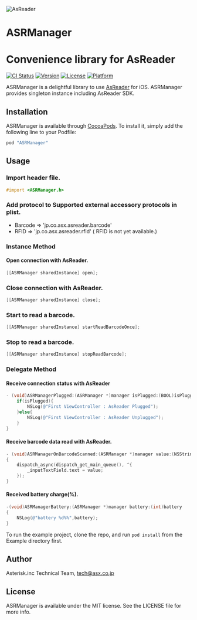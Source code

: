 ![AsReader](https://github.com/asx-co-jp/ASRManager/blob/master/logo.png?raw=true)

# ASRManager

Convenience library  for AsReader
=======

[![CI Status](http://img.shields.io/travis/koda/ASRManager.svg?style=flat)](https://travis-ci.org/koda/ASRManager)
[![Version](https://img.shields.io/cocoapods/v/ASRManager.svg?style=flat)](http://cocoapods.org/pods/ASRManager)
[![License](https://img.shields.io/cocoapods/l/ASRManager.svg?style=flat)](http://cocoapods.org/pods/ASRManager)
[![Platform](https://img.shields.io/cocoapods/p/ASRManager.svg?style=flat)](http://cocoapods.org/pods/ASRManager)

ASRManager is a delightful library to use [AsReader](http://www.asreader.com) for iOS.
ASRManager provides singleton instance including AsReader SDK.

## Installation

ASRManager is available through [CocoaPods](http://cocoapods.org). To install
it, simply add the following line to your Podfile:

```ruby
pod "ASRManager"
```

## Usage

### Import header file.
```objective-c
#import <ASRManager.h>
```

### Add protocol to Supported external accessory protocols in plist.
- Barcode => 'jp.co.asx.asreader.barcode'
- RFID    => 'jp.co.asx.asreader.rfid' ( RFID is not yet available.)

### Instance Method
#### Open connection with AsReader.
```objective-c
[[ASRManager sharedInstance] open];
```

### Close connection with AsReader.
```objective-c
[[ASRManager sharedInstance] close];
```

### Start to read a barcode.
```objective-c
[[ASRManager sharedInstance] startReadBarcodeOnce];
```

### Stop to read a barcode.
```objective-c
[[ASRManager sharedInstance] stopReadBarcode];
```

### Delegate Method
#### Receive connection status with AsReader
```objective-c
- (void)ASRManagerPlugged:(ASRManager *)manager isPlugged:(BOOL)isPlugged{
    if(isPlugged){
        NSLog(@"First ViewController : AsReader Plugged");
    }else{
        NSLog(@"First ViewController : AsReader Unplugged");
    }
}
```
#### Receive barcode data  read with AsReader.
```objective-c
- (void)ASRManagerOnBarcodeScanned:(ASRManager *)manager value:(NSString *)value
{
    dispatch_async(dispatch_get_main_queue(), ^{
        _inputTextField.text = value;
    });
}
```

#### Received battery charge(%).
```objective-c
-(void)ASRManagerBattery:(ASRManager *)manager battery:(int)battery
{
    NSLog(@"battery %d%%",battery);
}
```

To run the example project, clone the repo, and run `pod install` from the Example directory first.




## Author

Asterisk.inc Technical Team, tech@asx.co.jp

## License

ASRManager is available under the MIT license. See the LICENSE file for more info.
